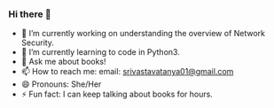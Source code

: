 ### Hi there 👋

- 🔭 I’m currently working on understanding the overview of Network Security.
- 🌱 I’m currently learning to code in Python3.
- 💬 Ask me about books!
- 📫 How to reach me: email: srivastavatanya01@gmail.com
- 😄 Pronouns: She/Her
- ⚡ Fun fact: I can keep talking about books for hours.

